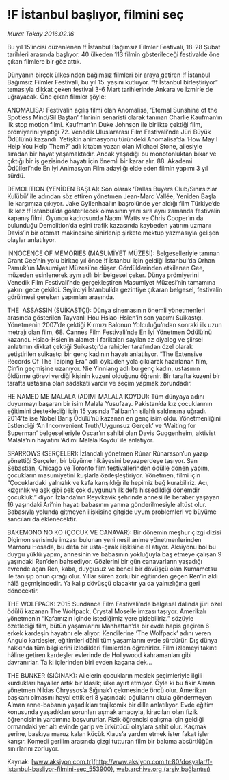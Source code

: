 # !F İstanbul başlıyor, filmini seç

*Murat Tokay 2016.02.16*

<div class="pNewsDetailMainContent ctx_content" itemprop="articleBody">
 <p>
  Bu yıl 15’incisi düzenlenen !f İstanbul Bağımsız Filmler Festivali, 18-28 Şubat tarihleri arasında başlıyor. 40 ülkeden 113 filmin gösterileceği festivalde öne çıkan filmlere bir göz attık.
 </p>
 <p>
  Dünyanın birçok ülkesinden bağımsız filmleri bir araya getiren !f İstanbul Bağımsız Filmler Festivali, bu yıl 15. yaşını kutluyor. “!f İstanbul birleştiriyor” temasıyla dikkat çeken festival 3-6 Mart tarihlerinde Ankara ve İzmir’e de uğrayacak. Öne çıkan filmler şöyle:
 </p>
 <p>
  ANOMALISA: Festivalin açılış filmi olan Anomalisa, ‘Eternal Sunshine of the Spotless Mind/Sil Baştan’ filminin senaristi olarak tanınan Charlie Kaufman’ın ilk stop motion filmi. Kaufman’ın Duke Johnson ile birlikte çektiği film, prömiyerini yaptığı 72. Venedik Uluslararası Film Festivali’nde Jüri Büyük Ödülü’nü kazandı. Yetişkin animasyonu türündeki Anomalisa’da ‘How May I Help You Help Them?’ adlı kitabın yazarı olan Michael Stone, ailesiyle sıradan bir hayat yaşamaktadır. Ancak yaşadığı bu monotonluktan bıkar ve çıktığı bir iş gezisinde hayatı için önemli bir karar alır. 88. Akademi Ödülleri’nde En İyi Animasyon Film adaylığı elde eden filmin yapımı 3 yıl sürdü.
 </p>
 <p>
  DEMOLITION (YENİDEN BAŞLA): Son olarak ‘Dallas Buyers Club/Sınırsızlar Kulübü’ ile adından söz ettiren yönetmen Jean-Marc Vallée, Yeniden Başla ile karşımıza çıkıyor. Jake Gyllenhaal’ın başrolünde yer aldığı film Türkiye’de ilk kez !f İstanbul’da gösterilecek olmasının yanı sıra aynı zamanda festivalin kapanış filmi. Oyuncu kadrosunda Naomi Watts ve Chris Cooper’ın da bulunduğu Demolition’da eşini trafik kazasında kaybeden yatırım uzmanı Davis’in bir otomat makinesine sinirlenip şirkete mektup yazmasıyla gelişen olaylar anlatılıyor.
 </p>
 <p>
  INNOCENCE OF MEMORIES (MASUMİYET MÜZESİ): Belgeselleriyle tanınan Grant Gee’nin yolu birkaç yıl önce !f İstanbul için geldiği İstanbul’da Orhan Pamuk’un Masumiyet Müzesi’ne düşer. Gördüklerinden etkilenen Gee, müzeden esinlenerek aynı adlı bir belgesel çeker. Dünya prömiyerini Venedik Film Festivali’nde gerçekleştiren Masumiyet Müzesi’nin tamamına yakını gece çekildi. Seyirciyi İstanbul’da gezintiye çıkaran belgesel, festivalin görülmesi gereken yapımları arasında.
 </p>
 <p>
  THE  ASSASSIN (SUİKASTÇI): Dünya sinemasının önemli yönetmenleri arasında gösterilen Tayvanlı Hou Hsiao-Hsien’in son yapımı Suikastçı. Yönetmenin 2007’de çektiği Kırmızı Balonun Yolculuğu’ndan sonraki ilk uzun metrajı olan film, 68. Cannes Film Festivali’nde En İyi Yönetmen Ödülü’nü kazandı. Hsiao-Hsien’in alamet-i farikaları sayılan az diyalog ve şiirsel anlatımın dikkat çektiği Suikastçı’da rahipler tarafından özel olarak yetiştirilen suikastçı bir genç kadının hayatı anlatılıyor. “The Extensive Records Of The Taiping Era” adlı öyküden yola çıkılarak hazırlanan film, Çin’in geçmişine uzanıyor. Nie Yinniang adlı bu genç kadın, ustasının öldürme görevi verdiği kişinin kuzeni olduğunu öğrenir. Bir tarafta kuzeni bir tarafta ustasına olan sadakati vardır ve seçim yapmak zorundadır.
 </p>
 <p>
  HE NAMED ME MALALA (ADIMI MALALA KOYDU): Tüm dünyaya adını duyurmayı başaran bir isim Malala Yusufzay. Pakistan’da kız çocuklarının eğitimini desteklediği için 15 yaşında Taliban’ın silahlı saldırısına uğradı. 2014’te ise Nobel Barış Ödülü’nü kazanan en genç isim oldu. Yönetmenliğini üstlendiği ‘An Inconvenient Truth/Uygunsuz Gerçek’ ve ‘Waiting for Superman’ belgeselleriyle Oscar’ın sahibi olan Davis Guggenheim, aktivist Malala’nın hayatını ‘Adımı Malala Koydu’ ile anlatıyor.
 </p>
 <p>
  SPARROWS (SERÇELER): İzlandalı yönetmen Rúnar Rúnarsson’un yazıp yönettiği Serçeler, bir büyüme hikâyesini beyazperdeye taşıyor. San Sebastian, Chicago ve Toronto film festivallerinden ödülle dönen yapım, çocukların masumiyetini kuşlarla özdeşleştiriyor. Yönetmen, filmi için “Çocuklardaki yalnızlık ve kafa karışıklığı ile hepimiz bağ kurabiliriz. Acı, kızgınlık ve aşk gibi pek çok duygunun ilk defa hissedildiği dönemdir çocukluk.” diyor. İzlanda’nın Reyvkavik şehrinde annesi ile beraber yaşayan 16 yaşındaki Ari’nin hayatı babasının yanına gönderilmesiyle altüst olur. Babasıyla yolunda gitmeyen ilişkisine gitgide uyum problemleri ve büyüme sancıları da eklenecektir.
 </p>
 <p>
  BAKEMONO NO KO (ÇOCUK VE CANAVAR): Bir dönemin meşhur çizgi dizisi Digimon serisinde imzası bulunan yeni nesil anime yönetmenlerinden Mamoru Hosada, bu defa bir usta-çırak ilişkisine el atıyor. Aksiyonu bol bu duygu yüklü yapım, annesinin ve babasının yokluğuyla baş etmeye çalışan 9 yaşındaki Ren’den bahsediyor. Gözlerini bir gün canavarların yaşadığı evrende açan Ren, kaba, duygusuz ve bencil bir dövüşçü olan Kumametsu ile tanışıp onun çırağı olur. Yıllar süren zorlu bir eğitimden geçen Ren’in aklı hâlâ geçmişindedir. Ya kalıp dövüşçü olacaktır ya da yalnızlığına geri dönecektir.
 </p>
 <p>
  THE WOLFPACK: 2015 Sundance Film Festivali’nde belgesel dalında jüri özel ödülü kazanan The Wolfpack, Crystal Moselle imzası taşıyor. Amerikalı yönetmenin “Kafamızın içinde istediğimiz yere gidebiliriz.” sözüyle özetlediği film, bütün yaşamlarını Manhattan’da bir evde hapis geçiren 6 erkek kardeşin hayatını ele alıyor. Kendilerine ‘The Wolfpack’ adını veren Angulo kardeşler, eğitimleri dâhil tüm yaşamlarını evde sürdürür. Dış dünya hakkında tüm bilgilerini izledikleri filmlerden öğrenirler. Film izlemeyi takıntı hâline getiren kardeşler evlerinde de Hollywood kahramanları gibi davranırlar. Ta ki içlerinden biri evden kaçana dek...
 </p>
 <p>
  THE BUNKER (SIĞINAK): Ailelerin çocukların meslek seçimleriyle ilgili kurdukları hayaller artık bir klasik; ülke ayırt etmiyor. Öyle ki bu fikir Alman yönetmen Nikias Chryssos’a Sığınak’ı çekmesinde öncü olur. Amerikan başkanı olmasını hayal ettikleri 8 yaşındaki oğullarını okula göndermeyen Alman anne-babanın yaşadıkları trajikomik bir dille anlatılıyor. Evde eğitim konusunda yaşadıkları sorunları aşmak amacıyla, kiracıları olan fizik öğrencisinin yardımına başvururlar. Fizik öğrencisi çalışma için geldiği ormandaki yer altı evinde garip ve ürkütücü olaylara şahit olur. Kaçmak yerine, baskıya maruz kalan küçük Klaus’a yardım etmek ister fakat işler karışır. Komedi gerilim arasında çizgi tutturan film bir bakıma absürtlüğün sınırlarını zorluyor.
 </p>
</div>


Kaynak: [www.aksiyon.com.tr](http://www.aksiyon.com.tr:80/dosyalar/f-istanbul-basliyor-filmini-sec_553900), [web.archive.org (arşiv bağlantısı)](http://web.archive.org/web/20160219225129/http://www.aksiyon.com.tr:80/dosyalar/f-istanbul-basliyor-filmini-sec_553900)
